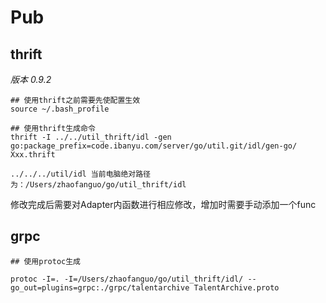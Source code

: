 # Pub



## thrift

*版本 0.9.2*

```shell
## 使用thrift之前需要先使配置生效
source ~/.bash_profile

## 使用thrift生成命令
thrift -I ../../util_thrift/idl -gen go:package_prefix=code.ibanyu.com/server/go/util.git/idl/gen-go/ Xxx.thrift

../../../util/idl 当前电脑绝对路径为：/Users/zhaofanguo/go/util_thrift/idl
```

修改完成后需要对Adapter内函数进行相应修改，增加时需要手动添加一个func



## grpc



```shell
## 使用protoc生成

protoc -I=. -I=/Users/zhaofanguo/go/util_thrift/idl/ --go_out=plugins=grpc:./grpc/talentarchive TalentArchive.proto
```
